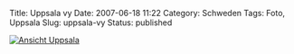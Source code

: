 Title: Uppsala vy
Date: 2007-06-18 11:22
Category: Schweden
Tags: Foto, Uppsala
Slug: uppsala-vy
Status: published

[![Ansicht
Uppsala](/pic/slottetkorn_s.jpg "Ansicht Uppsala")](/pic/slottetkorn_l.jpg)

